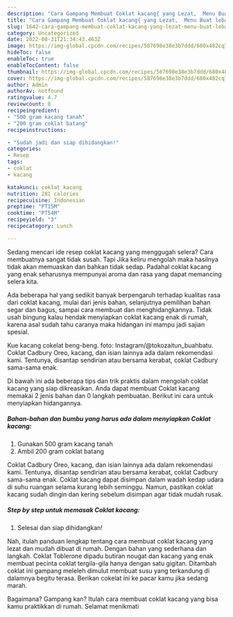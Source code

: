 ```yaml
---
description: "Cara Gampang Membuat Coklat kacang{ yang Lezat,  Menu Buat lebaran"
title: "Cara Gampang Membuat Coklat kacang{ yang Lezat,  Menu Buat lebaran"
slug: 1642-cara-gampang-membuat-coklat-kacang-yang-lezat-menu-buat-lebaran
category: Uncategorized
date: 2022-08-31T21:34:43.463Z
image: https://img-global.cpcdn.com/recipes/587698e38e3b7ddd/680x482cq70/coklat-kacang-foto-resep-utama.jpg
hideToc: false
enableToc: true
enableTocContent: false
thumbnail: https://img-global.cpcdn.com/recipes/587698e38e3b7ddd/680x482cq70/coklat-kacang-foto-resep-utama.jpg
cover: https://img-global.cpcdn.com/recipes/587698e38e3b7ddd/680x482cq70/coklat-kacang-foto-resep-utama.jpg
author: Admin
authorAv: notfound
ratingvalue: 4.7
reviewcount: 8
recipeingredient:
- "500 gram kacang tanah"
- "200 gram coklat batang"
recipeinstructions:

- "Sudah jadi dan siap dihidangkan!"
categories:
- Resep
tags:
- coklat
- kacang

katakunci: coklat kacang 
nutrition: 281 calories
recipecuisine: Indonesian
preptime: "PT15M"
cooktime: "PT54M"
recipeyield: "3"
recipecategory: Lunch

---
```



Sedang mencari ide resep coklat kacang yang menggugah selera? Cara membuatnya sangat tidak susah. Tapi Jika keliru mengolah maka hasilnya tidak akan memuaskan dan bahkan tidak sedap. Padahal coklat kacang yang enak seharusnya mempunyai aroma dan rasa yang dapat memancing selera kita.


Ada beberapa hal yang sedikit banyak berpengaruh terhadap kualitas rasa dari coklat kacang, mulai dari jenis bahan, selanjutnya pemilihan bahan segar dan bagus, sampai cara membuat dan menghidangkannya. Tidak usah bingung kalau hendak menyiapkan coklat kacang enak di rumah, karena asal sudah tahu caranya maka hidangan ini mampu jadi sajian spesial.

Kue kacang cokelat beng-beng. foto: Instagram/@tokozaitun_buahbatu. Coklat Cadbury Oreo, kacang, dan isian lainnya ada dalam rekomendasi kami. Tentunya, disantap sendirian atau bersama kerabat, coklat Cadbury sama-sama enak.


Di bawah ini ada beberapa tips dan trik praktis dalam mengolah coklat kacang yang siap dikreasikan. Anda dapat membuat Coklat kacang memakai 2 jenis bahan dan 0 langkah pembuatan. Berikut ini cara untuk menyiapkan hidangannya.

<!--inarticleads1-->

##### Bahan-bahan dan bumbu yang harus ada dalam menyiapkan Coklat kacang:

1. Gunakan 500 gram kacang tanah
1. Ambil 200 gram coklat batang


Coklat Cadbury Oreo, kacang, dan isian lainnya ada dalam rekomendasi kami. Tentunya, disantap sendirian atau bersama kerabat, coklat Cadbury sama-sama enak. Coklat kacang dapat disimpan dalam wadah kedap udara di suhu ruangan selama kurang lebih seminggu. Namun, pastikan coklat kacang sudah dingin dan kering sebelum disimpan agar tidak mudah rusak. 

<!--inarticleads2-->

##### Step by step untuk memasak Coklat kacang:


1. Selesai dan siap dihidangkan!

Nah, itulah panduan lengkap tentang cara membuat coklat kacang yang lezat dan mudah dibuat di rumah. Dengan bahan yang sederhana dan langkah. Coklat Toblerone dipadu butiran nougat dan kacang yang enak membuat pecinta coklat tergila-gila hanya dengan satu gigitan. Ditambah coklat ini gampang meleleh dimulut membuat susu yang terkandung di dalamnya begitu terasa. Berikan cokelat ini ke pacar kamu jika sedang marah. 

Bagaimana? Gampang kan? Itulah cara membuat coklat kacang yang bisa kamu praktikkan di rumah. Selamat menikmati
